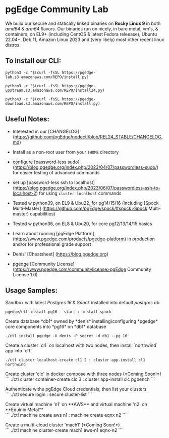 
# pgEdge Community Lab

We build our secure and statically linked binaries on **Rocky Linux 9** in both *amd64* & *arm64* flavors.   Our binaries run on nicely, in bare metal, vm's, & containers, on EL9+ (including CentOS & latest Fedora releease), Ubuntu 22.04+, Deb 11, Amazon Linux 2023 and (very likely) most other recent linux distros.

## To install our CLI:
```python3 -c "$(curl -fsSL https://pgedge-lab.s3.amazonaws.com/REPO/install.py)```

```python3 -c "$(curl -fsSL https://pgedge-upstream.s3.amazonaws.com/REPO/install24.py)```

```python3 -c "$(curl -fsSL https://pgedge-download.s3.amazonaws.com/REPO/install.py)```

## Useful Notes:
- Interested in our [CHANGELOG] (https://github.com/pgEdge/nodectl/blob/REL24_STABLE/CHANGELOG.md)

- Install as a non-root user from your `$HOME` directory

- configure [password-less sudo] (https://blog.pgedge.org/index.php/2023/04/07/passwordless-sudo/) for easier testing of advanced commands

- set up [password-less ssh to localhost] (https://blog.pgedge.org/index.php/2023/06/07/passwordless-ssh-to-localhost-2) for using `cluster localhost` commands

- Tested w python39, on EL9 & Ubu22, for pg14/15/16 
	  (including [Spock Multi-Master] (https://github.com/pgEdge/spock/#spock>Spock Multi-master) capabilities)

- Tested w python36, on EL8 & Ubu20, for core pg12/13/14/15 basics

- Learn about running [pgEdge Platform] (https://www.pgedge.com/products/pgedge-platform) in production and/or for professional grade support

- Denis' [Cheatsheet] (https://blog.pgedge.org)

- pgedge [Community License] (https://www.pgedge.com/communitylicense>pgEdge Community License 1.0)



## Usage Samples:

Sandbox with latest *Postgres 16* & *Spock* installed into default *postgres* db<br>
```
pgedge/ctl install pg16 --start : install spock
```

<p>Create database *db1* owned by *denis* installing\configuring *pgedge* core components into *pg16* on *db1* database

```
./ctl install pgedge -U denis -P secret -d db1 --pg 16
```


<p>Create a cluster `cl1` on localhost with two nodes, then install `northwind` app into `cl1`

```
./ctl cluster localhost-create cl1 2 : cluster app-install cl1 northwind
```

<p>Create cluster 'clc' in docker compose with three nodes (*Coming Soon!*)<br>
```
./ctl cluster container-create clc 3 : cluster app-install clc pgbench
```

<p>Authenticate withe pgEdge Cloud credentials, then list your clusters<br>
```
./ctl secure login : secure cluster-list
```

<p>Create virtual machine 'n1' on **AWS** and virtual machine 'n2' on **Equinix Metal**<br>
```
./ctl machine create aws n1 : machine create eqnx n2
```

<p>Create a multi-cloud cluster 'mach1' (*Coming Soon!*)<br>
```
./ctl machine cluster-create mach1 aws-n1 eqnx-n2
```


